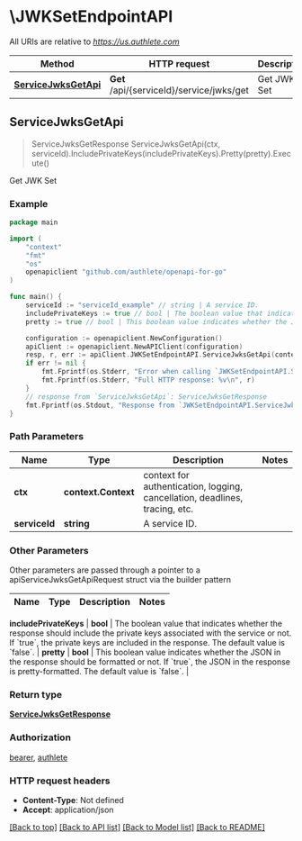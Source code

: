 # \JWKSetEndpointAPI

All URIs are relative to *https://us.authlete.com*

Method | HTTP request | Description
------------- | ------------- | -------------
[**ServiceJwksGetApi**](JWKSetEndpointAPI.md#ServiceJwksGetApi) | **Get** /api/{serviceId}/service/jwks/get | Get JWK Set



## ServiceJwksGetApi

> ServiceJwksGetResponse ServiceJwksGetApi(ctx, serviceId).IncludePrivateKeys(includePrivateKeys).Pretty(pretty).Execute()

Get JWK Set



### Example

```go
package main

import (
	"context"
	"fmt"
	"os"
	openapiclient "github.com/authlete/openapi-for-go"
)

func main() {
	serviceId := "serviceId_example" // string | A service ID.
	includePrivateKeys := true // bool | The boolean value that indicates whether the response should include the private keys associated with the service or not. If `true`, the private keys are included in the response. The default value is `false`. (optional)
	pretty := true // bool | This boolean value indicates whether the JSON in the response should be formatted or not. If `true`, the JSON in the response is pretty-formatted. The default value is `false`. (optional)

	configuration := openapiclient.NewConfiguration()
	apiClient := openapiclient.NewAPIClient(configuration)
	resp, r, err := apiClient.JWKSetEndpointAPI.ServiceJwksGetApi(context.Background(), serviceId).IncludePrivateKeys(includePrivateKeys).Pretty(pretty).Execute()
	if err != nil {
		fmt.Fprintf(os.Stderr, "Error when calling `JWKSetEndpointAPI.ServiceJwksGetApi``: %v\n", err)
		fmt.Fprintf(os.Stderr, "Full HTTP response: %v\n", r)
	}
	// response from `ServiceJwksGetApi`: ServiceJwksGetResponse
	fmt.Fprintf(os.Stdout, "Response from `JWKSetEndpointAPI.ServiceJwksGetApi`: %v\n", resp)
}
```

### Path Parameters


Name | Type | Description  | Notes
------------- | ------------- | ------------- | -------------
**ctx** | **context.Context** | context for authentication, logging, cancellation, deadlines, tracing, etc.
**serviceId** | **string** | A service ID. | 

### Other Parameters

Other parameters are passed through a pointer to a apiServiceJwksGetApiRequest struct via the builder pattern


Name | Type | Description  | Notes
------------- | ------------- | ------------- | -------------

 **includePrivateKeys** | **bool** | The boolean value that indicates whether the response should include the private keys associated with the service or not. If &#x60;true&#x60;, the private keys are included in the response. The default value is &#x60;false&#x60;. | 
 **pretty** | **bool** | This boolean value indicates whether the JSON in the response should be formatted or not. If &#x60;true&#x60;, the JSON in the response is pretty-formatted. The default value is &#x60;false&#x60;. | 

### Return type

[**ServiceJwksGetResponse**](ServiceJwksGetResponse.md)

### Authorization

[bearer](../README.md#bearer), [authlete](../README.md#authlete)

### HTTP request headers

- **Content-Type**: Not defined
- **Accept**: application/json

[[Back to top]](#) [[Back to API list]](../README.md#documentation-for-api-endpoints)
[[Back to Model list]](../README.md#documentation-for-models)
[[Back to README]](../README.md)

